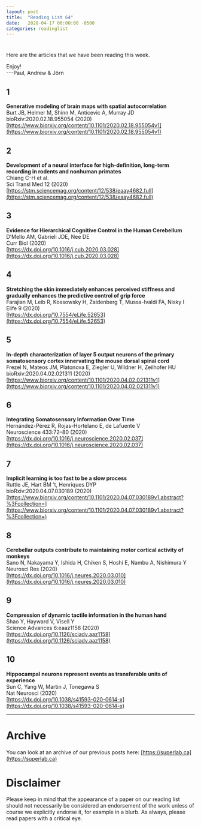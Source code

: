 ```yaml
---
layout: post
title:  "Reading List 64"
date:   2020-04-17 06:00:00 -0500
categories: readinglist
---
```


# 

Here are the articles that we have been reading this week.

Enjoy!  
---Paul, Andrew & Jörn

## 1
**Generative modeling of brain maps with spatial autocorrelation**  
Burt JB, Helmer M, Shinn M, Anticevic A, Murray JD  
bioRxiv:2020.02.18.955054 (2020)  
[https://www.biorxiv.org/content/10.1101/2020.02.18.955054v1](https://www.biorxiv.org/content/10.1101/2020.02.18.955054v1)

## 2
**Development of a neural interface for high-definition, long-term recording in rodents and nonhuman primates**  
Chiang C-H et al.  
Sci Transl Med 12 (2020)  
[https://stm.sciencemag.org/content/12/538/eaay4682.full](https://stm.sciencemag.org/content/12/538/eaay4682.full)

## 3
**Evidence for Hierarchical Cognitive Control in the Human Cerebellum**  
D’Mello AM, Gabrieli JDE, Nee DE  
Curr Biol (2020)  
[https://dx.doi.org/10.1016/j.cub.2020.03.028](https://dx.doi.org/10.1016/j.cub.2020.03.028)

## 4
**Stretching the skin immediately enhances perceived stiffness and gradually enhances the predictive control of grip force**  
Farajian M, Leib R, Kossowsky H, Zaidenberg T, Mussa-Ivaldi FA, Nisky I  
Elife 9 (2020)  
[https://dx.doi.org/10.7554/eLife.52653](https://dx.doi.org/10.7554/eLife.52653)

## 5
**In-depth characterization of layer 5 output neurons of the primary somatosensory cortex innervating the mouse dorsal spinal cord**  
Frezel N, Mateos JM, Platonova E, Ziegler U, Wildner H, Zeilhofer HU  
bioRxiv:2020.04.02.021311 (2020)  
[https://www.biorxiv.org/content/10.1101/2020.04.02.021311v1](https://www.biorxiv.org/content/10.1101/2020.04.02.021311v1)

## 6
**Integrating Somatosensory Information Over Time**  
Hernández-Pérez R, Rojas-Hortelano E, de Lafuente V  
Neuroscience 433:72–80 (2020)  
[https://dx.doi.org/10.1016/j.neuroscience.2020.02.037](https://dx.doi.org/10.1016/j.neuroscience.2020.02.037)

## 7
**Implicit learning is too fast to be a slow process**  
Ruttle JE, Hart BM ’t, Henriques DYP  
bioRxiv:2020.04.07.030189 (2020)  
[https://www.biorxiv.org/content/10.1101/2020.04.07.030189v1.abstract?%3Fcollection=](https://www.biorxiv.org/content/10.1101/2020.04.07.030189v1.abstract?%3Fcollection=)

## 8
**Cerebellar outputs contribute to maintaining motor cortical activity of monkeys**  
Sano N, Nakayama Y, Ishida H, Chiken S, Hoshi E, Nambu A, Nishimura Y  
Neurosci Res (2020)  
[https://dx.doi.org/10.1016/j.neures.2020.03.010](https://dx.doi.org/10.1016/j.neures.2020.03.010)

## 9
**Compression of dynamic tactile information in the human hand**  
Shao Y, Hayward V, Visell Y  
Science Advances 6:eaaz1158 (2020)  
[https://dx.doi.org/10.1126/sciadv.aaz1158](https://dx.doi.org/10.1126/sciadv.aaz1158)

## 10
**Hippocampal neurons represent events as transferable units of experience**  
Sun C, Yang W, Martin J, Tonegawa S  
Nat Neurosci (2020)  
[https://dx.doi.org/10.1038/s41593-020-0614-x](https://dx.doi.org/10.1038/s41593-020-0614-x)



---
# Archive
You can look at an archive of our previous posts here: [https://superlab.ca](https://superlab.ca)


# Disclaimer
Please keep in mind that the appearance of a paper on our reading list should not necessarily be considered an endorsement of the work unless of course we explicitly endorse it, for example in a blurb. As always, please read papers with a critical eye.
